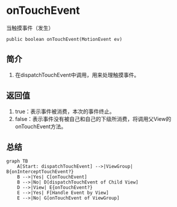 # onTouchEvent
当触摸事件（发生）

```
public boolean onTouchEvent(MotionEvent ev)
```

## 简介
1. 在dispatchTouchEvent中调用，用来处理触摸事件。

## 返回值
1. true：表示事件被消费，本次的事件终止。
2. false：表示事件没有被自己和自己的下级所消费，将调用父View的onTouchEvent方法。

## 总结

```mermaid
graph TB
    A[Start: dispatchTouchEvent] -->|ViewGroup| B{onInterceptTouchEvent?}
    B -->|Yes| C[onTouchEvent]
    B -->|No| D[dispatchTouchEvent of Child View]
    D -->|View| E{onTouchEvent?}
    E -->|Yes| F[Handle Event by View]
    E -->|No| G[onTouchEvent of ViewGroup]

```
